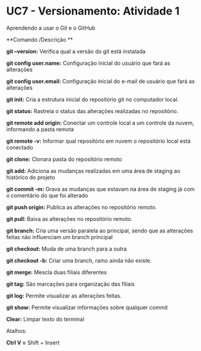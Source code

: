 # UC7 - Versionamento: Atividade 1

Aprendendo a usar o Git e o GitHub

**Comando /Descrição **

**git –version:** Verifica qual a versão do git está instalada

**git config user.name:** Configuração inicial do usuário que fará as alterações

**git config user.email:** Configuração inicial do e-mail de usuário que fará as alterações

**git init:** Cria a estrutura inicial do repositório git no computador local.

**git status:** Rastreia o status das alterações realizadas no repositório.

**git remote add origin:** Conectar um controle local a um controle da nuvem, informando a pasta remota

**git remote -v:** Informar qual repositório em nuvem o repositório local está conectado

**git clone:** Clonara pasta do repositório remoto

**git add:** Adiciona as mudanças realizadas em uma área de staging ao histórico do projeto

**git commit -m:** Grava as mudanças que estavam na área de staging já com o comentário do que foi alterado

**git push origin:** Publica as alterações no repositório remoto.

**git pull:** Baixa as alterações no repositório remoto.

**git branch:** Cria uma versão paralela ao principal, sendo que as alterações feitas não influenciam um branch principal

**git checkout:** Muda de uma branch para a outra

**git checkout -b:** Criar uma branch, ramo ainda não existe.

**git merge:** Mescla duas filiais diferentes

**git tag:** São marcações para organização das filiais

**git log:** Permite visualizar as alterações feitas.

**git show:** Permite visualizar informações sobre qualquer commit

**Clear:** Limpar texto do terminal

Atalhos:

**Ctrl V =** Shift + Insert
